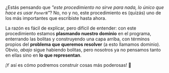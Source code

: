 ¿Estás pensando que _"este procedimiento no sirve para nada, lo único que hace es usar `PonerN`"_? No, no y no, este procedimiento es (quizás) uno de los más importantes que escribiste hasta ahora.

La razón es fácil de explicar, pero difícil de entender: con este procedimiento estamos **plasmando nuestro dominio** en el programa, enterrando las bolitas y construyendo una capa arriba, con términos propios del **problema que queremos resolver** (a esto llamamos dominio). Obvio, _abajo_ sigue habiendo bolitas, pero nosotros ya no pensamos tanto en ellas sino en **lo que representan**.

¡Y así es cómo podremos construir cosas más poderosas! :muscle: